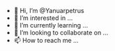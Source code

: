 - 👋 Hi, I’m @Yanuarpetrus
- 👀 I’m interested in ...
- 🌱 I’m currently learning ...
- 💞️ I’m looking to collaborate on ...
- 📫 How to reach me ...

<!---
Yanuarpetrus/Yanuarpetrus is a ✨ special ✨ repository because its `README.md` (this file) appears on your GitHub profile.
You can click the Preview link to take a look at your changes.
--->
